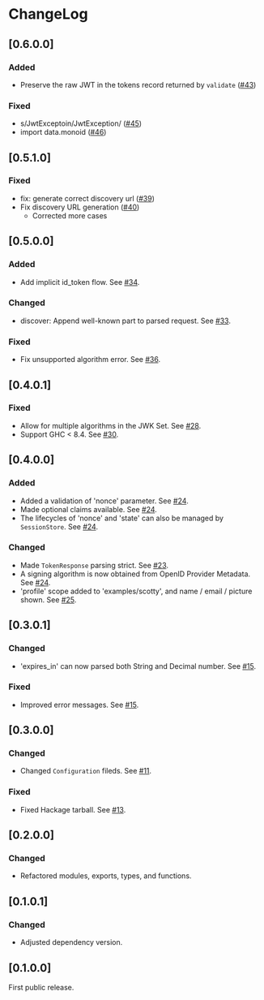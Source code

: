 # ChangeLog

## [0.6.0.0]
### Added
- Preserve the raw JWT in the tokens record returned by `validate` ([#43](https://github.com/krdlab/haskell-oidc-client/pull/43))

### Fixed
- s/JwtExceptoin/JwtException/ ([#45](https://github.com/krdlab/haskell-oidc-client/pull/45))
- import data.monoid ([#46](https://github.com/krdlab/haskell-oidc-client/pull/46))

## [0.5.1.0]
### Fixed
- fix: generate correct discovery url ([#39](https://github.com/krdlab/haskell-oidc-client/pull/39))
- Fix discovery URL generation ([#40](https://github.com/krdlab/haskell-oidc-client/pull/40))
    - Corrected more cases

## [0.5.0.0]
### Added
- Add implicit id_token flow. See [#34](https://github.com/krdlab/haskell-oidc-client/pull/34).

### Changed
- discover: Append well-known part to parsed request. See [#33](https://github.com/krdlab/haskell-oidc-client/pull/33).

### Fixed
- Fix unsupported algorithm error. See [#36](https://github.com/krdlab/haskell-oidc-client/pull/36).

## [0.4.0.1]
### Fixed
- Allow for multiple algorithms in the JWK Set. See [#28](https://github.com/krdlab/haskell-oidc-client/pull/28).
- Support GHC < 8.4. See [#30](https://github.com/krdlab/haskell-oidc-client/issues/30).

## [0.4.0.0]
### Added
- Added a validation of 'nonce' parameter. See [#24](https://github.com/krdlab/haskell-oidc-client/pull/24).
- Made optional claims available. See [#24](https://github.com/krdlab/haskell-oidc-client/pull/24).
- The lifecycles of 'nonce' and 'state' can also be managed by `SessionStore`. See [#24](https://github.com/krdlab/haskell-oidc-client/pull/24).

### Changed
- Made `TokenResponse` parsing strict. See [#23](https://github.com/krdlab/haskell-oidc-client/pull/23).
- A signing algorithm is now obtained from OpenID Provider Metadata. See [#24](https://github.com/krdlab/haskell-oidc-client/pull/24).
- 'profile' scope added to 'examples/scotty', and name / email / picture shown. See [#25](https://github.com/krdlab/haskell-oidc-client/pull/25).

## [0.3.0.1]
### Changed
- 'expires_in' can now parsed both String and Decimal number. See [#15](https://github.com/krdlab/haskell-oidc-client/pull/15).

### Fixed
- Improved error messages. See [#15](https://github.com/krdlab/haskell-oidc-client/pull/15).

## [0.3.0.0]
### Changed
- Changed `Configuration` fileds. See [#11](https://github.com/krdlab/haskell-oidc-client/pull/11).

### Fixed
- Fixed Hackage tarball. See [#13](https://github.com/krdlab/haskell-oidc-client/pull/13).

## [0.2.0.0]
### Changed
- Refactored modules, exports, types, and functions.

## [0.1.0.1]
### Changed
- Adjusted dependency version.

## [0.1.0.0]

First public release.

